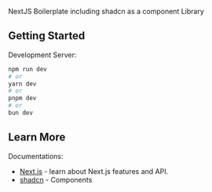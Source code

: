 
NextJS Boilerplate including shadcn as a component Library

## Getting Started

Development Server:

```bash
npm run dev
# or
yarn dev
# or
pnpm dev
# or
bun dev
```

## Learn More

Documentations:

- [Next.js](https://nextjs.org/docs) - learn about Next.js features and API.
- [shadcn](https://ui.shadcn.com/docs/components/) - Components
